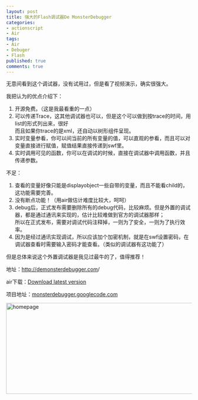 ```yaml
---
layout: post
title: 强大的Flash调试器De MonsterDebugger
categories:
- actionscript
- Air
tags:
- Air
- Debuger
- Flash
published: true
comments: true
---
```

<p>无意间看到这个调试器，没有试用过，但是看了视频演示，确实很强大。</p>

<p>我把认为的优点介绍下：
<ol>
	<li>开源免费。（这是我最看重的一点）</li>
	<li>可以传递Trace，这其他调试器也可以，但是这个可以做到按trace的时间，用list的形式列出来，很好<br />
而且如果你trace的是xml，还自动以树形组件呈现。</li>
	<li>实时变量参看，你可以间当前的所有变量的值，可以直观的参看，而且可以对变量直接进行赋值，赋值结果直接传递到swf里。</li>
	<li>实时调用可见的函数，你可以在调试的时候，直接在调试器中调用函数，并且传递参数。</li>
</ol>
不足：
<ol>
	<li>查看的变量好像只能是displayobject一些自带的变量，而且不能看child的，这功能需要完善。</li>
	<li>没有断点功能！（用air做估计难度比较大，呵呵）</li>
	<li>debug后，正式发布需要删除所有的debug代码，比较麻烦。但是外置的调试器，都是通过通讯来实现的，估计比较难做到官方的调试器那样；<br />
所以在正式发布，需要对调试代码注释掉，一则为了安全，一则为了执行效率。</li>
	<li>因为是经过通讯实现调试，所以应该加个加密机制，就是在swf设置密码，在调试器查看时需要输入密码才能查看。（类似的调试器有这功能了）</li>
</ol>
但是总体来说这个外置调试器是我见过最牛的了，值得推荐！</p>

<p>地址：<a href="http://demonsterdebugger.com/" target="_blank">http://demonsterdebugger.com</a>/</p>

<p>air下载：<a id="download" href="http://monsterdebugger.googlecode.com/files/MonsterDebuggerV2_04.air" target="_blank">Download latest version</a></p>

<p>项目地址：<a href="http://monsterdebugger.googlecode.com" target="_blank">monsterdebugger.googlecode.com</a></p>

<p><a href="http://www.fireyang.com/blog/wp-content/uploads/2009/07/homepage.png"><img class="alignnone size-full wp-image-525" title="homepage" src="http://www.fireyang.com/blog/wp-content/uploads/2009/07/homepage.png" alt="homepage" width="658" height="247" /></a></p>
